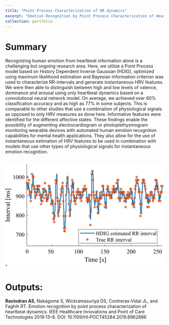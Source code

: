 ```yaml
---
title: "Point Process Characterization of HR dynamics"
excerpt: "Emotion Recognition by Point Process Characterization of Heartbeat Dynamics<br/><img src='/images/point_process.png'>"
collection: portfolio
---
```


# Summary
Recognizing human emotion from heartbeat information
alone is a challenging but ongoing research area. Here,
we utilize a Point Process model based on History Dependent Inverse Gaussian (HDIG), optimized using maximum likelihood estimation and Bayesian information criterion 
was used to characterize RR-intervals and generate instantaneous HRV features. We were then able to distinguish between high and low levels of valence, dominance and
 arousal using only heartbeat dynamics based on a convolutional neural network model. On average, we achieved over 60%
classification accuracy and as high as 77% in some subjects.
This is comparable to other studies that use a combination
of physiological signals as opposed to only HRV measures as
done here. Informative features were identified for the different
affective states. These findings enable the possibility of augmenting
electrocardiogram or photoplethysmogram monitoring
wearable devices with automated human emotion recognition
capabilities for mental health applications. They also allow for
the use of instantaneous estimation of HRV features to be used
in combination with models that use other types of physiological
signals for instantaneous emotion recognition.

<br/><img src='/images/point_process.png'>"

# Outputs:
**Ravindran AS**, Nakagome S, Wickramasuriya DS, Contreras‐Vidal JL, and Faghih RT. Emotion recognition
by point process characterization of heartbeat dynamics. IEEE Healthcare Innovations and Point of Care
Technologies 2019:13–6. DOI: 10.1109/HI‐POCT45284.2019.8962886

